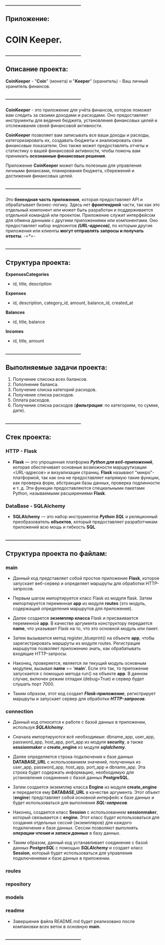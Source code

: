 ##### _____________________________________

## Приложение:
# **COIN Keeper**.

##### _____________________________________

## Описание проекта:

**CoinKeeper**  -  "**Coin**" (монета) и "**Keeper**" (хранитель) - Ваш личный хранитель финансов.

##### _____________________________________

**CoinKeeper** - это приложение для учёта финансов, которое поможет вам следить за своими доходами и расходами. Оно предоставляет инструменты для ведения бюджета, установления финансовых целей и отслеживания своей финансовой активности.

**CoinKeeper** позволяет вам записывать все ваши доходы и расходы, категоризировать их, создавать бюджеты и анализировать свои финансовые показатели. Оно также может предоставлять отчеты и статистику о вашей финансовой активности, чтобы помочь вам принимать **осознанные финансовые решения**.

Приложение **CoinKeeper** может быть полезным для управления личными финансами, планирования бюджета, сбережений и достижения финансовых целей.

##### _____________________________________

Это **бекендная часть приложения**, которая предоставляет API и обрабатывает бизнес-логику. Здесь нет **фронтендной** части, так как это отдельный компонент или может быть разработан и поддерживается отдельной командой или проектом. Приложение служит интерфейсом для обмена данными с другими приложениями или компонентами. Оно предоставляет набор эндпоинтов ***(URL-адресов)***, по которым другие приложения или клиенты **могут отправлять запросы и получать ответы**.     _-=*=-_

##### _____________________________________

## Структура проекта:

**ExpensesCategories**
*    id, title, description

**Expenses**
*    id, description, category_id, amount, balance_id, created_at

**Balances**
*    id, title, balance

**Incomes**
*    id, title, amount

##### _____________________________________

## Выполняемые задачи проекта:

1. Получение списока всех балансов.
2. Пополнение баланса.
3. Получение списка категорий расходов.
4. Получение списка расходов.
5. Оплата расходов.
6. Получение списка расходов (***фильтрация***: по категориям, по сумме, дате).

##### _____________________________________

## Стек проекта:

### HTTP - Flask

* **Flask** — это упрощенная платформа ***Python для веб-приложений***, которая обеспечивает
основные возможности маршрутизации <URL-адресов> и визуализации страниц.
**Flask** называют "микро"-платформой, так как она не предоставляет напрямую такие функции,
как проверка форм, абстракция базы данных, проверка подлинности и т. д.
Эти функции предоставляются специальными пакетами Python, называемыми расширениями **Flask**.

### DataBase - SQLAlchemy

* **SQLAlchemy** — это набор инструментов ***Python SQL*** и реляционный преобразователь **объектов**,
который предоставляет разработчикам приложений всю мощь и гибкость **SQL**.

##### _____________________________________

## Структура проекта по файлам:

### main

* Данный код представляет собой простое приложение **Flask**, которое запускает веб-сервер и определяет маршруты для обработки HTTP-запросов.

* Первым шагом импортируется класс Flask из модуля flask. Затем импортируется переменная **app** из модуля **routes** (это модуль, содержащий определения маршрутов для приложения).

* Далее создается **экземпляр класса** Flask и присваивается переменной **app**. В качестве аргумента конструктору передается __name__, что указывает Flask на то, что это основной модуль или пакет.

* Затем вызывается метод register_blueprint() на объекте **app**, чтобы зарегистрировать маршруты из модуля routes. Регистрация маршрутов позволяет приложению знать, как обрабатывать входящие HTTP-запросы.

* Наконец, проверяется, является ли текущий модуль основным модулем, вызывая __name__ == '__main__'. Если это так, то приложение запускается с помощью метода run() на объекте **app**. В данном случае, включен режим отладки (debug=True) и сервер будет слушать порт 7000.

*   Таким образом, этот код создает ***Flask-приложение***, регистрирует маршруты и запускает сервер для обработки ***HTTP-запросов***.

### connection

* Данный код относится к работе с базой данных в приложении, используя ***SQLAlchemy***.

* Сначала импортируются всё необходимые: dbname_app, user_app, password_app, host_app, port_app из модуля **security**, а также **sessionmaker** и **create_engine** из модуля ***sqlalchemy***.

* Далее определяется строка подключения к базе данных **DATABASE_URL** с использованием значений, полученных из user_app, password_app, host_app, port_app и dbname_app. Эта строка будет содержать информацию, необходимую для установления соединения с базой данных **PostgreSQL**.

* Затем создается экземпляр класса **Engine** из модуля **create_engine** и передается ему **DATABASE_URL** в качестве аргумента. Этот объект (**engine**) представляет собой основной интерфейс к базе данных и будет использоваться для выполнения ***SQL-запросов***.

* Наконец, создается класс **Session** с использованием **sessionmaker**, который связывается с **engine**. Этот класс будет использоваться для создания отдельных сессий (экземпляров) для каждого подключения к базе данных. Сессии позволяют выполнять ***операции чтения и записи данных*** в базу данных.

* Таким образом, данный код устанавливает соединение с базой данных ***PostgreSQL*** с помощью ***SQLAlchemy*** и создает класс **Session**, который будет использоваться для управления подключениями к базе данных в приложении.

### roules

### repository

### models

### readme

* Завершение файла README.md будет реализовано после компановки всех веток в основную **main**.

##### _____________________________________
